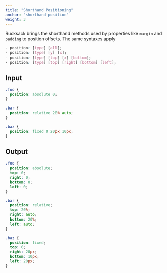 ```yaml
---
title: "Shorthand Positioning"
anchor: "shorthand-position"
weight: 3
---
```

Rucksack brings the shorthand methods used by properties like `margin` and `padding` to position offsets. The same syntaxes apply

```css
- position: [type] [all];
- position: [type] [y] [x];
- position: [type] [top] [x] [bottom];
- position: [type] [top] [right] [bottom] [left];
```

## Input
```css
.foo {
  position: absolute 0;
}

.bar {
  position: relative 20% auto;
}

.baz {
  position: fixed 0 20px 10px;
}
```

## Output
```css
.foo {
  position: absolute;
  top: 0;
  right: 0;
  bottom: 0;
  left: 0;
}

.bar {
  position: relative;
  top: 20%;
  right: auto;
  bottom: 20%;
  left: auto;
}

.baz {
  position: fixed;
  top: 0;
  right: 20px;
  bottom: 10px;
  left: 20px;
}
```
